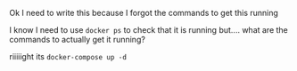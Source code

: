 Ok I need to write this because I forgot the commands to get this running

I know I need to use `docker ps` to check that it is running but.... what are the commands to actually get it running?

riiiiight its `docker-compose up -d`